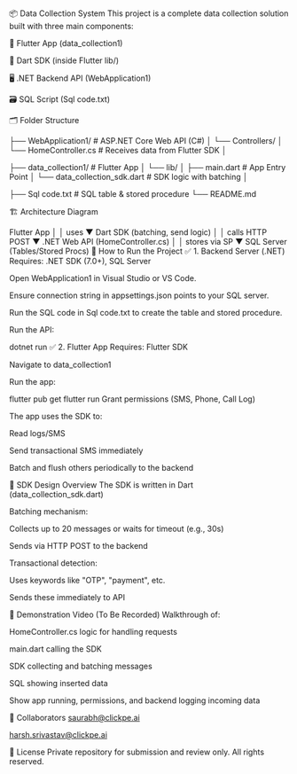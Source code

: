 📦 Data Collection System
This project is a complete data collection solution built with three main components:

📱 Flutter App (data_collection1)

🧩 Dart SDK (inside Flutter lib/)

🖥️ .NET Backend API (WebApplication1)

🗃️ SQL Script (Sql code.txt)

🗂 Folder Structure

├── WebApplication1/          # ASP.NET Core Web API (C#)
│   └── Controllers/
│       └── HomeController.cs # Receives data from Flutter SDK
│


├── data_collection1/         # Flutter App
│   └── lib/
│       ├── main.dart         # App Entry Point
│       └── data_collection_sdk.dart  # SDK logic with batching
│

├── Sql code.txt              # SQL table & stored procedure
└── README.md

🏗 Architecture Diagram

Flutter App
   │
   │ uses
   ▼
Dart SDK (batching, send logic)
   │
   │ calls HTTP POST
   ▼
.NET Web API (HomeController.cs)
   │
   │ stores via SP
   ▼
SQL Server (Tables/Stored Procs)
🚀 How to Run the Project
✅ 1. Backend Server (.NET)
Requires: .NET SDK (7.0+), SQL Server

Open WebApplication1 in Visual Studio or VS Code.

Ensure connection string in appsettings.json points to your SQL server.

Run the SQL code in Sql code.txt to create the table and stored procedure.

Run the API:


dotnet run
✅ 2. Flutter App
Requires: Flutter SDK

Navigate to data_collection1

Run the app:

flutter pub get
flutter run
Grant permissions (SMS, Phone, Call Log)

The app uses the SDK to:

Read logs/SMS

Send transactional SMS immediately

Batch and flush others periodically to the backend

🧠 SDK Design Overview
The SDK is written in Dart (data_collection_sdk.dart)

Batching mechanism:

Collects up to 20 messages or waits for timeout (e.g., 30s)

Sends via HTTP POST to the backend

Transactional detection:

Uses keywords like "OTP", "payment", etc.

Sends these immediately to API

🎥 Demonstration Video (To Be Recorded)
Walkthrough of:

HomeController.cs logic for handling requests

main.dart calling the SDK

SDK collecting and batching messages

SQL showing inserted data

Show app running, permissions, and backend logging incoming data

👤 Collaborators
saurabh@clickpe.ai

harsh.srivastav@clickpe.ai

📜 License
Private repository for submission and review only. All rights reserved.
